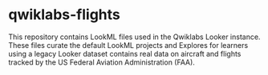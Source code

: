 # qwiklabs-flights
This repository contains LookML files used in the Qwiklabs Looker instance. These files curate the default LookML projects and Explores for learners using a legacy Looker dataset contains real data on aircraft and flights tracked by the US Federal Aviation Administration (FAA). 
